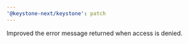 ```yaml
---
'@keystone-next/keystone': patch
---
```


Improved the error message returned when access is denied.
